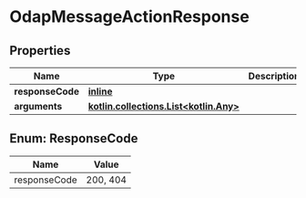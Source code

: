 
# OdapMessageActionResponse

## Properties
Name | Type | Description | Notes
------------ | ------------- | ------------- | -------------
**responseCode** | [**inline**](#ResponseCodeEnum) |  |  [optional]
**arguments** | [**kotlin.collections.List&lt;kotlin.Any&gt;**](kotlin.Any.md) |  |  [optional]


<a name="ResponseCodeEnum"></a>
## Enum: ResponseCode
Name | Value
---- | -----
responseCode | 200, 404



